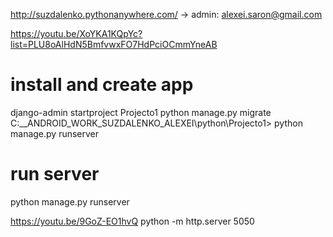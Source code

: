 http://suzdalenko.pythonanywhere.com/ -> admin: alexei.saron@gmail.com

https://youtu.be/XoYKA1KQpYc?list=PLU8oAlHdN5BmfvwxFO7HdPciOCmmYneAB

# install and create app
django-admin startproject Projecto1
python manage.py migrate
C:\__ANDROID_WORK_SUZDALENKO_ALEXEI\python\Projecto1> python manage.py runserver
# run server
python manage.py runserver




https://youtu.be/9GoZ-EO1hvQ
python -m http.server 5050